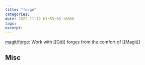```yaml
---
title: "forge"
categories: 
date: 2022-11-12 01:53:30 +0800
tags: 
excerpt: 
---
```


[magit/forge](https://github.com/magit/forge): Work with [[Git]] forges from the comfort of [[Magit]]










## Misc



